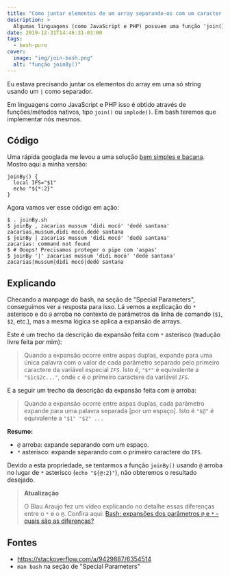 ```yaml
---
title: "Como juntar elementos de um array separando-os com um caracter qualquer"
description: >
  Algumas linguagens (como JavaScript e PHP) possuem uma função 'join()' (ou 'implode()') que serve para juntar os elementos de um array separando-os por um caracter. Vamos ver aqui uma maneira simples de fazer isso em bash.
date: 2019-12-31T14:46:31-03:00
tags:
  - bash-puro
cover:
  image: "img/join-bash.png"
  alt: "função joinBy()"
---
```


Eu estava precisando juntar os elementos do array em uma só string usando um `|` como separador.

Em linguagens como JavaScript e PHP isso é obtido através de funções/métodos nativos, tipo `join()` ou `implode()`. Em bash teremos que implementar nós mesmos.

## Código

Uma rápida googlada me levou a uma solução [bem simples e bacana](https://stackoverflow.com/a/9429887/6354514). Mostro aqui a minha versão:

```
joinBy() {
  local IFS="$1"
  echo "${*:2}"
}
```

Agora vamos ver esse código em ação:

```
$ . joinBy.sh
$ joinBy , zacarias mussum 'didi mocó' 'dedé santana'
zacarias,mussum,didi mocó,dedé santana
$ joinBy | zacarias mussum 'didi mocó' 'dedé santana'
zacarias: command not found
$ # Ooops! Precisamos proteger o pipe com 'aspas'
$ joinBy '|' zacarias mussum 'didi mocó' 'dedé santana'
zacarias|mussum|didi mocó|dedé santana
```

## Explicando

Checando a manpage do bash, na seção de "Special Parameters", conseguimos ver a resposta para isso. Lá vemos a explicação do `*` asterisco e do `@` arroba no contexto de parâmetros da linha de comando (`$1`, `$2`, etc.), mas a mesma lógica se aplica a expansão de arrays.

Este é um trecho da descrição da expansão feita com `*` asterisco (tradução livre feita por mim):

> Quando a expansão ocorre entre aspas duplas, expande para uma única palavra com o valor de cada parâmetro separado pelo primeiro caractere da variável especial *`IFS`*. Isto é, `"$*"` é equivalente a `"$1c$2c..."`, onde `c` é o primeiro caractere da variável *`IFS`*.

E a seguir um trecho da descrição da expansão feita com `@` arroba:

> Quando a expansão ocorre entre aspas duplas, cada parâmetro expande para uma palavra separada [por um espaço]. Isto é `"$@"` é equivalente a `"$1" "$2" ...`

**Resumo:**
- `@` arroba: expande separando com um espaço.
- `*` asterisco: expande separando com o primeiro caractere do `IFS`.

Devido a esta propriedade, se tentarmos a função `joinBy()` usando `@` arroba no lugar de `*` asterisco (`echo "${@:2}"`), não obteremos o resultado desejado.

> **Atualização**
>
> O Blau Araujo fez um vídeo explicando no detalhe essas diferenças entre o `*` e o `@`. Confira aqui: [Bash: expansões dos parâmetros `@` e `*` - quais são as diferenças?](https://youtu.be/x6Vv9Lb2WWQ)

## Fontes

- https://stackoverflow.com/a/9429887/6354514
- `man bash` na seção de "Special Parameters"